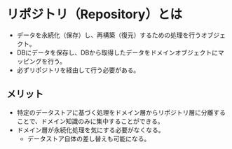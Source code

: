 # リポジトリ（Repository）とは

- データを永続化（保存）し、再構築（復元）するための処理を行うオブジェクト。
- DBにデータを保存し、DBから取得したデータをドメインオブジェクトにマッピングを行う。
- 必ずリポジトリを経由して行う必要がある。

## メリット

- 特定のデータストアに基づく処理をドメイン層からリポジトリ層に分離することで、ドメイン知識のみに集中することができる。
- ドメイン層が永続化処理を気にする必要がなくなる。
  - データストア自体の差し替えも可能になる。
